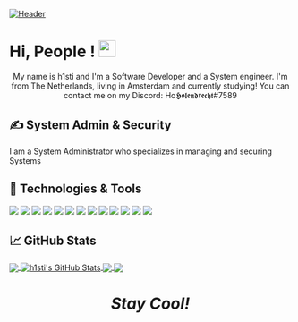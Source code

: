 <!-- Gemaakt door inspiratie van https://github.com/MartinHeinz !-->

[![Header](https://github.com/h1sti/h1sti/blob/master/assests/sevn.png "Header")](https://github.com)
# Hi, People ! <img src="https://github.com/h1sti/h1sti/blob/master/assests/wave.gif" width="30px">
<p align='center'>
My name is h1sti and I'm a Software Developer and a System engineer. I'm from The Netherlands, living in Amsterdam and currently studying! You can contact me on my Discord: Ho𝕳𝖔𝖑𝖊𝖓𝖉𝖗𝖊𝖈𝖍𝖙#7589
</p>

## &#x270d;  System Admin & Security

I am a System Administrator who specializes in managing and securing Systems 

## 🔧 Technologies & Tools
![](https://img.shields.io/badge/OS-Linux-informational?style=flat&logo=linux&logoColor=white&color=2bbc8a)
![](https://img.shields.io/badge/Editor-IntelliJ_IDEA-informational?style=flat&logo=intellij-idea&logoColor=white&color=2bbc8a)
![](https://img.shields.io/badge/Editor-Visual_Studio_2019-informational?style=flat&logo=visual-studio&logoColor=white&color=2bbc8a)
![](https://img.shields.io/badge/Editor-Visual_Studio_Code-informational?style=flat&logo=visual-studio-code&logoColor=white&color=2bbc8a)
![](https://img.shields.io/badge/Editor-PyCharm-informational?style=flat&logo=pycharm&logoColor=white&color=2bbc8a)
![](https://img.shields.io/badge/Code-Python-informational?style=flat&logo=python&logoColor=white&color=2bbc8a)
![](https://img.shields.io/badge/Code-JavaScript-informational?style=flat&logo=javascript&logoColor=white&color=2bbc8a)
![](https://img.shields.io/badge/Code-Kotlin-informational?style=flat&logo=c&logoColor=white&color=2bbc8a)
![](https://img.shields.io/badge/Code-Make-informational?style=flat&logo=cmake&logoColor=white&color=2bbc8a)
![](https://img.shields.io/badge/Shell-Bash-informational?style=flat&logo=gnu-bash&logoColor=white&color=2bbc8a)
![](https://img.shields.io/badge/Tools-CustomENV-informational?style=flat&logo=postgresql&logoColor=white&color=2bbc8a)
![](https://img.shields.io/badge/SecurityOS-Parrot_Security_KDE-informational?style=flat&logo=red-hat-open-shift&logoColor=white&color=2bbc8a)
![](https://img.shields.io/badge/LemonC-informational?style=flat&logo=minecraft&logoColor=white&color=2bbc8a)


## &#x1f4c8; GitHub Stats

<a href="https://github.com/h1sti/h1sti">
  <img align="center" src="https://github-readme-stats.vercel.app/api/top-langs/?username=h1sti&hide=csharp,html&title_color=ffffff&text_color=c9cacc&icon_color=2bbc8a&bg_color=1d1f21" />
</a>
<a href="https://github.com/h1sti/h1sti">
  <img align="center" src="https://github-readme-stats.vercel.app/api?username=h1sti&show_icons=true&line_height=27&count_private=true&title_color=ffffff&text_color=c9cacc&icon_color=2bbc8a&bg_color=1d1f21" alt="h1sti's GitHub Stats" />
</a>

<a href="https://github.com/h1sti/h1sti">
  <img align="center" src="https://github-readme-stats.vercel.app/api/pin/?username=h1sti&repo=bricksrp_scoreboard&title_color=ffffff&text_color=c9cacc&icon_color=2bbc8a&bg_color=1d1f21"/>
</a>

<a href="https://github.com/h1sti/go-project-blueprint">
  <img align="center" src="https://github-readme-stats.vercel.app/api/pin/?username=h1sti&repo=File-Lookup&title_color=ffffff&text_color=c9cacc&icon_color=2bbc8a&bg_color=1d1f21" />
</a>



<!-- Resources -->
<!-- Icons: https://simpleicons.org/ -->
<!-- GitHub Stats: https://github.com/anuraghazra/github-readme-stats -->
<!-- Emojis: https://emojipedia.org/emoji/ -->
<!-- HTML Emojis: https://www.fileformat.info/index.htm -->
<!-- Shields: https://shields.io/ -->
<!-- Awesome GitHub Profile README: https://github.com/abhisheknaiidu/awesome-github-profile-readme -->


<h1 align='center'><i>Stay Cool!</i></h1>

